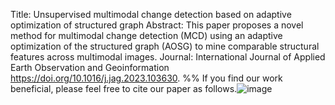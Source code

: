 Title: Unsupervised multimodal change detection based on adaptive optimization of structured graph 
Abstract: This paper proposes a novel method for  multimodal change detection (MCD) using an adaptive optimization of the structured graph (AOSG) to mine comparable structural features across multimodal images.
Journal: International Journal of Applied Earth Observation and Geoinformation
https://doi.org/10.1016/j.jag.2023.103630.
%% If you find our work beneficial, please feel free to cite our paper as follows.![image](https://github.com/user-attachments/assets/27e1c758-9d19-4e4c-beda-2ff73fb6ee5b)
